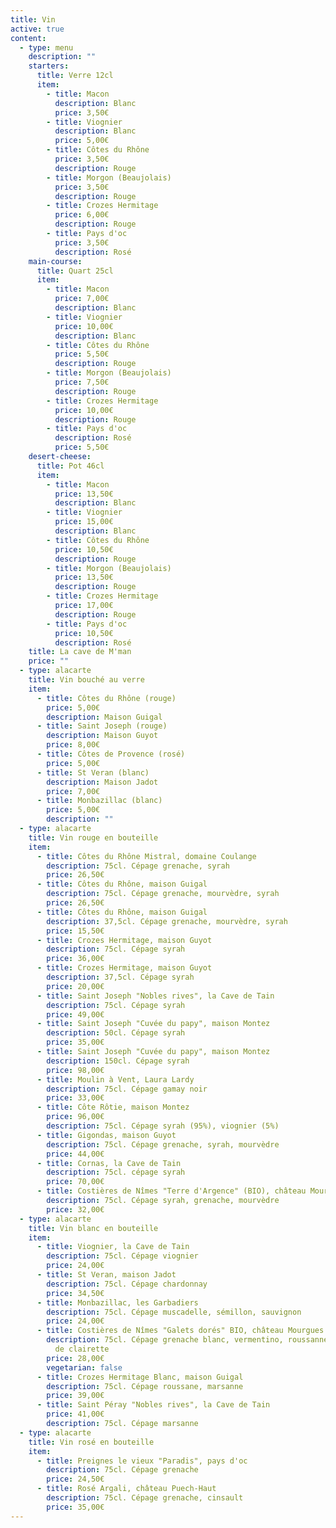 ```yaml
---
title: Vin
active: true
content:
  - type: menu
    description: ""
    starters:
      title: Verre 12cl
      item:
        - title: Macon
          description: Blanc
          price: 3,50€
        - title: Viognier
          description: Blanc
          price: 5,00€
        - title: Côtes du Rhône
          price: 3,50€
          description: Rouge
        - title: Morgon (Beaujolais)
          price: 3,50€
          description: Rouge
        - title: Crozes Hermitage
          price: 6,00€
          description: Rouge
        - title: Pays d'oc
          price: 3,50€
          description: Rosé
    main-course:
      title: Quart 25cl
      item:
        - title: Macon
          price: 7,00€
          description: Blanc
        - title: Viognier
          price: 10,00€
          description: Blanc
        - title: Côtes du Rhône
          price: 5,50€
          description: Rouge
        - title: Morgon (Beaujolais)
          price: 7,50€
          description: Rouge
        - title: Crozes Hermitage
          price: 10,00€
          description: Rouge
        - title: Pays d'oc
          description: Rosé
          price: 5,50€
    desert-cheese:
      title: Pot 46cl
      item:
        - title: Macon
          price: 13,50€
          description: Blanc
        - title: Viognier
          price: 15,00€
          description: Blanc
        - title: Côtes du Rhône
          price: 10,50€
          description: Rouge
        - title: Morgon (Beaujolais)
          price: 13,50€
          description: Rouge
        - title: Crozes Hermitage
          price: 17,00€
          description: Rouge
        - title: Pays d'oc
          price: 10,50€
          description: Rosé
    title: La cave de M'man
    price: ""
  - type: alacarte
    title: Vin bouché au verre
    item:
      - title: Côtes du Rhône (rouge)
        price: 5,00€
        description: Maison Guigal
      - title: Saint Joseph (rouge)
        description: Maison Guyot
        price: 8,00€
      - title: Côtes de Provence (rosé)
        price: 5,00€
      - title: St Veran (blanc)
        description: Maison Jadot
        price: 7,00€
      - title: Monbazillac (blanc)
        price: 5,00€
        description: ""
  - type: alacarte
    title: Vin rouge en bouteille
    item:
      - title: Côtes du Rhône Mistral, domaine Coulange
        description: 75cl. Cépage grenache, syrah
        price: 26,50€
      - title: Côtes du Rhône, maison Guigal
        description: 75cl. Cépage grenache, mourvèdre, syrah
        price: 26,50€
      - title: Côtes du Rhône, maison Guigal
        description: 37,5cl. Cépage grenache, mourvèdre, syrah
        price: 15,50€
      - title: Crozes Hermitage, maison Guyot
        description: 75cl. Cépage syrah
        price: 36,00€
      - title: Crozes Hermitage, maison Guyot
        description: 37,5cl. Cépage syrah
        price: 20,00€
      - title: Saint Joseph "Nobles rives", la Cave de Tain
        description: 75cl. Cépage syrah
        price: 49,00€
      - title: Saint Joseph "Cuvée du papy", maison Montez
        description: 50cl. Cépage syrah
        price: 35,00€
      - title: Saint Joseph "Cuvée du papy", maison Montez
        description: 150cl. Cépage syrah
        price: 98,00€
      - title: Moulin à Vent, Laura Lardy
        description: 75cl. Cépage gamay noir
        price: 33,00€
      - title: Côte Rôtie, maison Montez
        price: 96,00€
        description: 75cl. Cépage syrah (95%), viognier (5%)
      - title: Gigondas, maison Guyot
        description: 75cl. Cépage grenache, syrah, mourvèdre
        price: 44,00€
      - title: Cornas, la Cave de Tain
        description: 75cl. cépage syrah
        price: 70,00€
      - title: Costières de Nîmes "Terre d'Argence" (BIO), château Mourgues du Grès
        description: 75cl. Cépage syrah, grenache, mourvèdre
        price: 32,00€
  - type: alacarte
    title: Vin blanc en bouteille
    item:
      - title: Viognier, la Cave de Tain
        description: 75cl. Cépage viognier
        price: 24,00€
      - title: St Veran, maison Jadot
        description: 75cl. Cépage chardonnay
        price: 34,50€
      - title: Monbazillac, les Garbadiers
        description: 75cl. Cépage muscadelle, sémillon, sauvignon
        price: 24,00€
      - title: Costières de Nîmes "Galets dorés" BIO, château Mourgues de Grès
        description: 75cl. Cépage grenache blanc, vermentino, roussanne avec une pointe
          de clairette
        price: 28,00€
        vegetarian: false
      - title: Crozes Hermitage Blanc, maison Guigal
        description: 75cl. Cépage roussane, marsanne
        price: 39,00€
      - title: Saint Péray "Nobles rives", la Cave de Tain
        price: 41,00€
        description: 75cl. Cépage marsanne
  - type: alacarte
    title: Vin rosé en bouteille
    item:
      - title: Preignes le vieux "Paradis", pays d'oc
        description: 75cl. Cépage grenache
        price: 24,50€
      - title: Rosé Argali, château Puech-Haut
        description: 75cl. Cépage grenache, cinsault
        price: 35,00€
---
```

